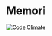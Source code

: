 # Memori

[![Code Climate](https://codeclimate.com/github/cloudfoundry/membrane.png)](https://codeclimate.com/github/cloudfoundry/membrane)